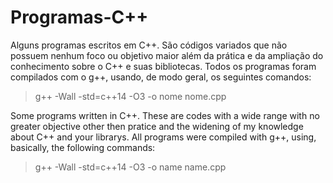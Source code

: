 # Programas-C++
  Alguns programas escritos em C++. São códigos variados que não possuem nenhum foco ou objetivo maior além da prática e da ampliação do conhecimento sobre o C++ e suas bibliotecas.
  Todos os programas foram compilados com o g++, usando, de modo geral, os seguintes comandos:
   > g++ -Wall -std=c++14 -O3 -o nome nome.cpp

  Some programs written in C++. These are codes with a wide range with no greater objective other then pratice and the widening of my knowledge about C++ and your librarys.
  All programs were compiled with g++, using, basically, the following commands:
   > g++ -Wall -std=c++14 -O3 -o name name.cpp

